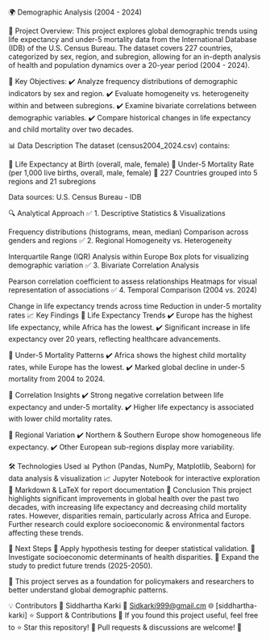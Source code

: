 🌍 Demographic Analysis (2004 - 2024)

📌 Project Overview:
This project explores global demographic trends using life expectancy and under-5 mortality data from the International Database (IDB) of the U.S. Census Bureau. The dataset covers 227 countries, categorized by sex, region, and subregion, allowing for an in-depth analysis of health and population dynamics over a 20-year period (2004 - 2024).

🚀 Key Objectives:
✔️ Analyze frequency distributions of demographic indicators by sex and region.
✔️ Evaluate homogeneity vs. heterogeneity within and between subregions.
✔️ Examine bivariate correlations between demographic variables.
✔️ Compare historical changes in life expectancy and child mortality over two decades.

📊 Data Description
The dataset (census2004_2024.csv) contains:

🔹 Life Expectancy at Birth (overall, male, female)
🔹 Under-5 Mortality Rate (per 1,000 live births, overall, male, female)
🔹 227 Countries grouped into 5 regions and 21 subregions

Data sources: U.S. Census Bureau - IDB

🔍 Analytical Approach
✅ 1. Descriptive Statistics & Visualizations

Frequency distributions (histograms, mean, median)
Comparison across genders and regions
✅ 2. Regional Homogeneity vs. Heterogeneity

Interquartile Range (IQR) Analysis within Europe
Box plots for visualizing demographic variation
✅ 3. Bivariate Correlation Analysis

Pearson correlation coefficient to assess relationships
Heatmaps for visual representation of associations
✅ 4. Temporal Comparison (2004 vs. 2024)

Change in life expectancy trends across time
Reduction in under-5 mortality rates
📈 Key Findings
📍 Life Expectancy Trends
✔️ Europe has the highest life expectancy, while Africa has the lowest.
✔️ Significant increase in life expectancy over 20 years, reflecting healthcare advancements.

📍 Under-5 Mortality Patterns
✔️ Africa shows the highest child mortality rates, while Europe has the lowest.
✔️ Marked global decline in under-5 mortality from 2004 to 2024.

📍 Correlation Insights
✔️ Strong negative correlation between life expectancy and under-5 mortality.
✔️ Higher life expectancy is associated with lower child mortality rates.

📍 Regional Variation
✔️ Northern & Southern Europe show homogeneous life expectancy.
✔️ Other European sub-regions display more variability.

🛠 Technologies Used
📊 Python (Pandas, NumPy, Matplotlib, Seaborn) for data analysis & visualization
📈 Jupyter Notebook for interactive exploration
📝 Markdown & LaTeX for report documentation
📢 Conclusion
This project highlights significant improvements in global health over the past two decades, with increasing life expectancy and decreasing child mortality rates. However, disparities remain, particularly across Africa and Europe. Further research could explore socioeconomic & environmental factors affecting these trends.

🚀 Next Steps
🔹 Apply hypothesis testing for deeper statistical validation.
🔹 Investigate socioeconomic determinants of health disparities.
🔹 Expand the study to predict future trends (2025-2050).

📌 This project serves as a foundation for policymakers and researchers to better understand global demographic patterns.

💡 Contributors
👤 Siddhartha Karki
📧 Sidkarki999@gmail.cm
🌐 [siddhartha-karki]
⭐ Support & Contributions
📌 If you found this project useful, feel free to ⭐ Star this repository!
📌 Pull requests & discussions are welcome! 🎯

